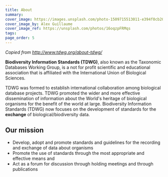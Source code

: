 ```yaml
---
title: About
summary: 
cover_image: https://images.unsplash.com/photo-1509715513011-e394f0cb20c4
cover_image_by: Alex Guillaume
cover_image_ref: https://unsplash.com/photos/16oqzpFRMqs
tags: 
page_order: 5
---
```


_Copied from <http://www.tdwg.org/about-tdwg/>_

**Biodiversity Information Standards (TDWG)**, also known as the Taxonomic Databases Working Group, is a not for profit scientific and educational association that is affiliated with the International Union of Biological Sciences. 

TDWG was formed to establish international collaboration among biological
database projects. TDWG promoted the wider and more effective dissemination of
information about the World's heritage of biological organisms for the benefit
of the world at large. Biodiversity Information Standards (TDWG) now focuses
on the development of standards for the **exchange** of
biological/biodiversity data.

## Our mission

* Develop, adopt and promote standards and guidelines for the recording and exchange of data about organisms
* Promote the use of standards through the most appropriate and effective means and
* Act as a forum for discussion through holding meetings and through publications
